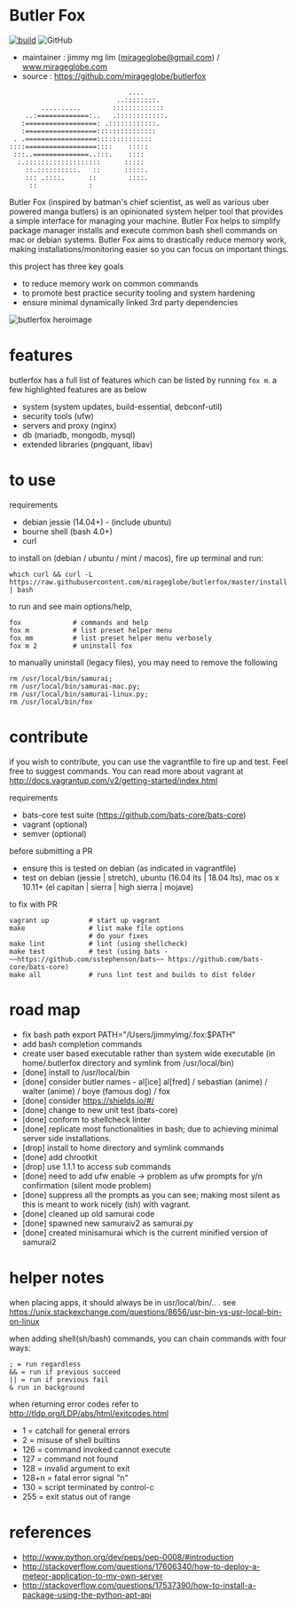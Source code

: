 # Butler Fox #

[![build](https://img.shields.io/travis/mirageglobe/butlerfox.svg)](https://travis-ci.org/mirageglobe/butlerfox)
![GitHub](https://img.shields.io/github/license/mirageglobe/butlerfox.svg)

- maintainer : jimmy mg lim (mirageglobe@gmail.com) / www.mirageglobe.com
- source : https://github.com/mirageglobe/butlerfox

```
                              ....
                           ..::::::::.   
        ..........        :::::::::::::
    ..:=============:..   .::::::::::::. 
   :==================: .::::::::::::.
   :==================:::::::::::::::
 . .==================::::::::::::::
::::==================::::    :::::
 :::..==============..:::.    ::::
  :.:::::::::::::::::::      :::::
    ::.::::::::::.   ::      :::::.
    ::: .::::.      ::        ::::.
     ::             :
```

Butler Fox (inspired by batman's chief scientist, as well as various uber powered manga butlers) is an opinionated system helper tool that provides a simple interface for managing your machine. Butler Fox helps to simplify package manager installs and execute common bash shell commands on mac or debian systems. Butler Fox aims to drastically reduce memory work, making installations/monitoring easier so you can focus on important things.

this project has three key goals

- to reduce memory work on common commands
- to promote best practice security tooling and system hardening
- ensure minimal dynamically linked 3rd party dependencies

![butlerfox heroimage](https://github.com/mirageglobe/butlerfox/blob/master/heroimage.png)

# features #

butlerfox has a full list of features which can be listed by running `fox m`. a few highlighted features are as below

- system (system updates, build-essential, debconf-util)
- security tools (ufw)
- servers and proxy (nginx)
- db (mariadb, mongodb, mysql)
- extended libraries (pngquant, libav)

# to use

requirements

- debian jessie (14.04+) - (include ubuntu)
- bourne shell (bash 4.0+)
- curl

to install on (debian / ubuntu / mint / macos), fire up terminal and run:
```
which curl && curl -L https://raw.githubusercontent.com/mirageglobe/butlerfox/master/install.sh | bash
```

to run and see main options/help,
```
fox             # commands and help
fox m           # list preset helper menu
fox mm          # list preset helper menu verbosely
fox m 2         # uninstall fox
```

to manually uninstall (legacy files), you may need to remove the following
```
rm /usr/local/bin/samurai;              
rm /usr/local/bin/samurai-mac.py;
rm /usr/local/bin/samurai-linux.py;
rm /usr/local/bin/fox
```

# contribute

if you wish to contribute, you can use the vagrantfile to fire up and test. Feel free to suggest commands. You can read more about vagrant at http://docs.vagrantup.com/v2/getting-started/index.html

requirements

- bats-core test suite (https://github.com/bats-core/bats-core)
- vagrant (optional)
- semver (optional)

before submitting a PR

- ensure this is tested on debian (as indicated in vagrantfile)
- test on debian (jessie | stretch), ubuntu (16.04 lts | 18.04 lts), mac os x 10.11+ (el capitan | sierra | high sierra | mojave)

to fix with PR

```
vagrant up          # start up vagrant
make                # list make file options
                    # do your fixes
make lint           # lint (using shellcheck)
make test           # test (using bats - ~~https://github.com/sstephenson/bats~~ https://github.com/bats-core/bats-core)
make all            # runs lint test and builds to dist folder
```

# road map

- fix bash path export PATH="/Users/jimmylmg/.fox:$PATH"
- add bash completion commands
- create user based executable rather than system wide executable (in home/.butlerfox directory and symlink from /usr/local/bin)
- [done] install to /usr/local/bin
- [done] consider butler names - al[ice] al[fred] / sebastian (anime) / walter (anime) / boye (famous dog) / fox
- [done] consider https://shields.io/#/
- [done] change to new unit test (bats-core)
- [done] conform to shellcheck linter
- [done] replicate most functionalities in bash; due to achieving minimal server side installations.
- [drop] install to home directory and symlink commands
- [done] add chrootkit
- [drop] use 1.1.1 to access sub commands
- [done] need to add ufw enable -> problem as ufw prompts for y/n confirmation (silent mode problem)
- [done] suppress all the prompts as you can see; making most silent as this is meant to work nicely (ish) with vagrant.
- [done] cleaned up old samurai code
- [done] spawned new samuraiv2 as samurai.py
- [done] created minisamurai which is the current minified version of samurai2

# helper notes

when placing apps, it should always be in usr/local/bin/.. . see https://unix.stackexchange.com/questions/8656/usr-bin-vs-usr-local-bin-on-linux

when adding shell(sh/bash) commands, you can chain commands with four ways:
```
; = run regardless
&& = run if previous succeed
|| = run if previous fail
& run in background
```

when returning error codes refer to http://tldp.org/LDP/abs/html/exitcodes.html

- 1 = catchall for general errors
- 2 = misuse of shell builtins
- 126 = command invoked cannot execute
- 127 = command not found
- 128 = invalid argument to exit
- 128+n = fatal error signal "n"
- 130 = script terminated by control-c
- 255 = exit status out of range

# references

- http://www.python.org/dev/peps/pep-0008/#introduction
- http://stackoverflow.com/questions/17606340/how-to-deploy-a-meteor-application-to-my-own-server
- http://stackoverflow.com/questions/17537390/how-to-install-a-package-using-the-python-apt-api

